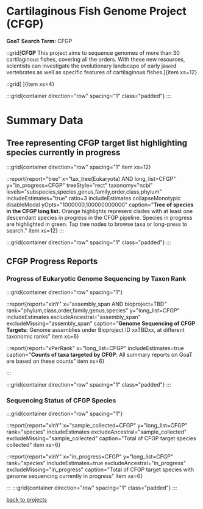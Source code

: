 # Cartilaginous Fish Genome Project (CFGP)
**GoaT Search Term:** CFGP


::grid[**CFGP** This project aims to sequence genomes of more than 30 cartilaginous fishes, covering all the orders. With these new resources, scientists can investigate the evolutionary landscape of early jawed vertebrates as well as specific features of cartilaginous fishes.]{item xs=12}

::grid[ ]{item xs=4}


:::grid{container direction="row" spacing="1" class="padded"}
:::

# Summary Data

## Tree representing CFGP target list highlighting species currently in progress

:::grid{container direction="row" spacing="1" item xs=12}

::report{report="tree" x="tax_tree(Eukaryota) AND long_list=CFGP" y="in_progress=CFGP" treeStyle="rect" taxonomy="ncbi" levels="subspecies,species,genus,family,order,class,phylum" includeEstimates="true" ratio=3 includeEstimates collapseMonotypic disableModal yOpts="1000000,100000000000" caption="**Tree of species in the CFGP long list.** Orange highlights represent clades with at least one descendant species in progress in the CFGP pipeline. Species in progress are highlighted in green. Tap tree nodes to browse taxa or long-press to search." item xs=12}
:::


:::grid{container direction="row" spacing="1" class="padded"}
:::

## CFGP Progress Reports
### Progress of Eukaryotic Genome Sequencing by Taxon Rank
:::grid{container direction="row" spacing="1"}

::report{report="xInY" x="assembly_span AND bioproject=TBD" rank="phylum,class,order,family,genus,species" y="long_list=CFGP" includeEstimates excludeAncestral="assembly_span" excludeMissing="assembly_span" caption="**Genome Sequencing of CFGP Targets:** Genome assemblies under Bioproject ID xxTBDxx, at different taxonomic ranks" item xs=6}

::report{report="xPerRank" x="long_list=CFGP" includeEstimates=true caption="**Counts of taxa targeted by CFGP**: All summary reports on GoaT are based on these counts" item xs=6}

:::

:::grid{container direction="row" spacing="1" class="padded"}
:::

### Sequencing Status of CFGP Species 

:::grid{container direction="row" spacing="1"}

::report{report="xInY" x="sample_collected=CFGP" y="long_list=CFGP" rank="species" includeEstimates excludeAncestral="sample_collected" excludeMissing="sample_collected" caption="Total of CFGP target species collected" item xs=6}

::report{report="xInY" x="in_progress=CFGP" y="long_list=CFGP" rank="species" includeEstimates=true excludeAncestral="in_progress" excludeMissing="in_progress" caption="Total of CFGP target species with genome sequencing currently in progress" item xs=6}

:::
:::grid{container direction="row" spacing="1" class="padded"}
:::



[back to projects](/projects)
